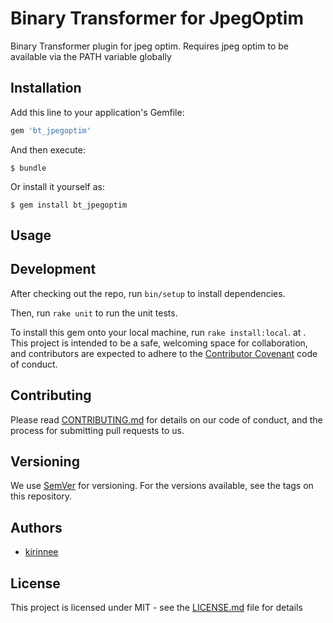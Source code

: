 # Binary Transformer for JpegOptim

Binary Transformer plugin for jpeg optim. Requires jpeg optim to be available via the PATH variable globally

## Installation

Add this line to your application's Gemfile:

```ruby
gem 'bt_jpegoptim'
```

And then execute:

    $ bundle

Or install it yourself as:

    $ gem install bt_jpegoptim

## Usage

## Development

After checking out the repo, run `bin/setup` to install dependencies. 

Then, run `rake unit` to run the unit tests.

To install this gem onto your local machine, run `rake install:local`. 
 at . This project is intended to be a safe, welcoming space for collaboration, and contributors are expected to adhere to the [Contributor Covenant](http://contributor-covenant.org) code of conduct.

## Contributing
Please read [CONTRIBUTING.md](CONTRIBUTING.MD) for details on our code of conduct, and the process for submitting pull requests to us.

## Versioning 
We use [SemVer](https://semver.org/) for versioning. For the versions available, see the tags on this repository.

## Authors
* [kirinnee](mailto:kirinnee@gmail.com) 

## License
This project is licensed under MIT - see the [LICENSE.md](LICENSE.MD) file for details